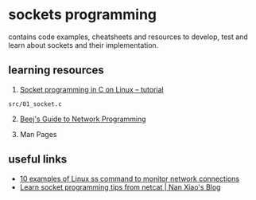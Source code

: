 # sockets programming

contains code examples, cheatsheets and resources to develop, test and
learn about sockets and their implementation.

## learning resources

1. [Socket programming in C on Linux –
tutorial](http://www.binarytides.com/socket-programming-c-linux-tutorial/)
```
src/01_socket.c
```

2. [Beej's Guide to Network
Programming](https://beej.us/guide/bgnet/output/html/multipage/index.html)

3. Man Pages

## useful links

- [10 examples of Linux ss command to monitor network
connections](http://www.binarytides.com/linux-ss-command/)
- [Learn socket programming tips from netcat | Nan Xiao's
Blog](http://nanxiao.me/en/learn-socket-programming-tips-from-netcat/)
